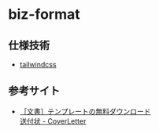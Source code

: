 # biz-format

## 仕様技術
* [tailwindcss](https://tailwindcss-ja.entap.app/)

## 参考サイト
* [［文書］テンプレートの無料ダウンロード](https://template.k-solution.info/2018/03/02082209.html)  
  [送付状 - CoverLetter](https://cti1650.github.io/biz-format/CoverLetter.html)
